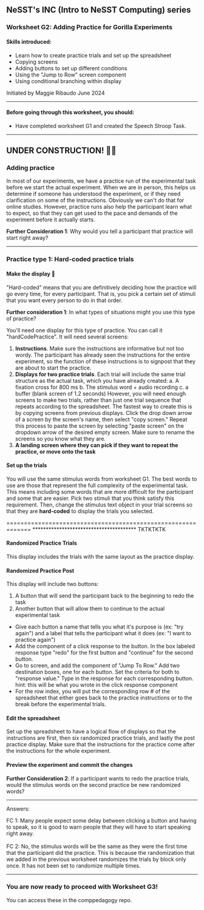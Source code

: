 ## NeSST's INC (Intro to NeSST Computing) series
### Worksheet G2: Adding Practice for Gorilla Experiments

#### Skills introduced: 
* Learn how to create practice trials and set up the spreadsheet
* Copying screens
* Adding buttons to set up different conditions
* Using the "Jump to Row" screen component
* Using conditional branching within display

Initiated by Maggie Ribaudo June 2024

-----------------------------------------------------------------------------------------------
#### Before going through this worksheet, you should:
* Have completed worksheet G1 and created the Speech Stroop Task.
-----------------------------------------------------------------------------------------------
## UNDER CONSTRUCTION! :construction_worker_woman:
### Adding practice
In most of our experiments, we have a practice run of the experimental task before we start the actual experiment. When we are in person, this helps us determine if someone has understood the experiment, or if they need clarification on some of the instructions. Obviously we can't do that for online studies. However, practice runs also help the participant learn what to expect, so that they can get used to the pace and demands of the experiment before it actually starts. 

**Further Consideration 1**: Why would you tell a participant that practice will start right away?

-----------------------------------------------------------------------------------------------
### Practice type 1: Hard-coded practice trials 

#### Make the display 🔨

"Hard-coded" means that you are definitively deciding how the practice will go every time, for every participant. That is, you pick a certain set of stimuli that you want every person to do in that order. 

**Further consideration 1**: In what types of situations might you use this type of practice? 

You'll need one display for this type of practice. You can call it "hardCodePractice". It will need several screens: 

1. **Instructions**. Make sure the instructions are informative but not too wordy. The participant has already seen the instructions for the entire experiment, so the function of these instructions is to signpost that they are about to start the practice.
2. **Displays for two practice trials**. Each trial will include the same trial structure as the actual task, which you have already created:
  a. A fixation cross for 800 ms
  b. The stimulus word + audio recording
  c. a buffer (blank screen of 1.2 seconds)
However, you will need enough screens to make two trials, rather than just one trial sequence that repeats according to the spreadsheet. The fastest way to create this is by copying screens from previous displays. Click the drop down arrow of a screen by the screen's name, then select "copy screen." Repeat this process to paste the screen by selecting "paste screen" on the dropdown arrow of the desired empty screen. Make sure to rename the screens so you know what they are.
3. **A landing screen where they can pick if they want to repeat the practice, or move onto the task**

#### Set up the trials
You will use the same stimulus words from worksheet G1. The best words to use are those that represent the full complexity of the experimental task. This means including some words that are more difficult for the participant and some that are easier. Pick two stimuli that you think satisfy this requirement. Then, change the stimulus text object in your trial screens so that they are **hard-coded** to display the trials you selected. 


=============================================================
*************************************** TKTKTKTK

#### Randomized Practice Trials
This display includes the trials with the same layout as the practice display.

#### Randomized Practice Post
This display will include two buttons: 
1. A button that will send the participant back to the beginning to redo the task
2. Another button that will allow them to continue to the actual experimental task

* Give each button a name that tells you what it's purpose is (ex: "try again") and a label that tells the participant what it does (ex: "I want to practice again")
* Add the component of a click response to the button. In the box labeled response type "redo" for the first button and "continue" for the second button.
* Go to screen, and add the component of "Jump To Row." Add two destination boxes, one for each button. Set the criteria for both to "response value." Type in the response for each corresponding button. hint: this will be what you wrote in the click response component 
* For the row index, you will put the corresponding row # of the spreadsheet that either goes back to the practice instructions or to the break before the experimental trials. 

#### Edit the spreadsheet
Set up the spreadsheet to have a logical flow of displays so that the instructions are first, then six randomized practice trials, and lastly the post practice display. Make sure that the instructions for the practice come after the instructions for the whole experiment.

#### Preview the experiment and commit the changes

**Further Consideration 2**: If a participant wants to redo the practice trials, would the stimulus words on the second practice be new randomized words? 








---------------------------------------------------
Answers:

FC 1:  Many people expect some delay between clicking a button and having to speak, so it is good to warn people that they will have to start speaking right away.
<br><br> 
FC 2: No, the stimulus words will be the same as they were the first time that the participant did the practice. This is because the randomization that we added in the previous worksheet randomizes the trials by block only once. It has not been set to randomize multiple times. 




---------------------------------------------------
### You are now ready to proceed with Worksheet G3!
You can access these in the comppedagogy repo.
